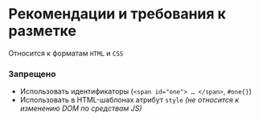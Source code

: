 Рекомендации и требования к разметке
====================================

Относится к форматам `HTML` и `CSS`

<!--### Правила -->

### Запрещено
+ Использовать идентификаторы (`<span id="one"> … </span>`, `#one{}`)
+ Использовать в HTML-шаблонах атрибут `style` _(не относится к изменению DOM по средствам JS)_


<!--### Рекомендации -->
